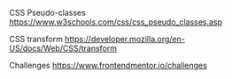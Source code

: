 
CSS Pseudo-classes
https://www.w3schools.com/css/css_pseudo_classes.asp

CSS transform
https://developer.mozilla.org/en-US/docs/Web/CSS/transform

Challenges
https://www.frontendmentor.io/challenges